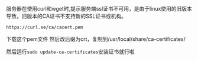 服务器在使用curl和wget时,提示服务端ssl证书不可用，是由于linux使用的旧版本导致，旧版本的CA证书不支持新的SSL证书或机构。

```https://curl.se/ca/cacert.pem```

下载这个pem文件 然后改后缀为crt，复制到/usr/local/share/ca-certificates/

然后运行`sudo update-ca-certificates`安装证书就行啦


